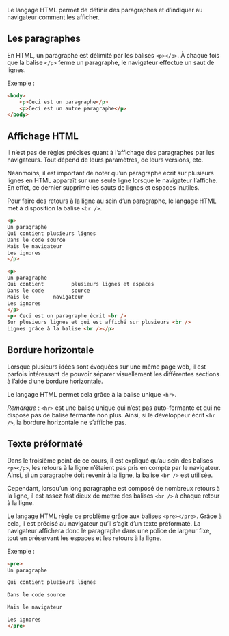 Le langage HTML permet de définir des paragraphes et d’indiquer au navigateur comment les afficher.

## Les paragraphes

En HTML, un paragraphe est délimité par les balises ```<p></p>```. À chaque fois que la balise ```</p>``` ferme un paragraphe, le navigateur effectue un saut de lignes. 

Exemple :

```html
<body>
	<p>Ceci est un paragraphe</p>
	<p>Ceci est un autre paragraphe</p>
</body>
```

## Affichage HTML

Il n’est pas de règles précises quant à l’affichage des paragraphes par les navigateurs. Tout dépend de leurs paramètres, de leurs versions, etc. 

Néanmoins, il est important de noter qu’un paragraphe écrit sur plusieurs lignes en HTML apparaît sur une seule ligne lorsque le navigateur l’affiche. En effet, ce dernier supprime les sauts de lignes et espaces inutiles. 

Pour faire des retours à la ligne au sein d’un paragraphe, le langage HTML met à disposition la balise ```<br />```.

```html
<p>
Un paragraphe
Qui contient plusieurs lignes
Dans le code source 
Mais le navigateur
Les ignores
</p>

<p>
Un paragraphe
Qui contient         plusieurs lignes et espaces
Dans le code         source
Mais le        navigateur
Les ignores
</p>
<p> Ceci est un paragraphe écrit <br />
Sur plusieurs lignes et qui est affiché sur plusieurs <br />
Lignes grâce à la balise <br /></p>
```

## Bordure horizontale

Lorsque plusieurs idées sont évoquées sur une même page web, il est parfois intéressant de pouvoir séparer visuellement les différentes sections à l’aide d’une bordure horizontale. 

Le langage HTML permet cela grâce à la balise unique ```<hr>```.

*Remarque* : ```<hr>``` est une balise unique qui n’est pas auto-fermante et qui ne dispose pas de balise fermante non plus. Ainsi, si le développeur écrit ```<hr />```, la bordure horizontale ne s’affiche pas.

## Texte préformaté

Dans le troisième point de ce cours, il est expliqué qu’au sein des balises ```<p></p>```, les retours à la ligne n’étaient pas pris en compte par le navigateur. Ainsi, si un paragraphe doit revenir à la ligne, la balise ```<br />``` est utilisée. 

Cependant, lorsqu’un long paragraphe est composé de nombreux retours à la ligne, il est assez fastidieux de mettre des balises ```<br />``` à chaque retour à la ligne. 

Le langage HTML règle ce problème grâce aux balises ```<pre></pre>```. Grâce à cela, il est précisé au navigateur qu’il s’agit d’un texte préformaté. La navigateur affichera donc le paragraphe dans une police de largeur fixe, tout en préservant les espaces et les retours à la ligne.

Exemple :

```html
<pre>
Un paragraphe

Qui contient plusieurs lignes

Dans le code source 

Mais le navigateur

Les ignores
</pre>
```